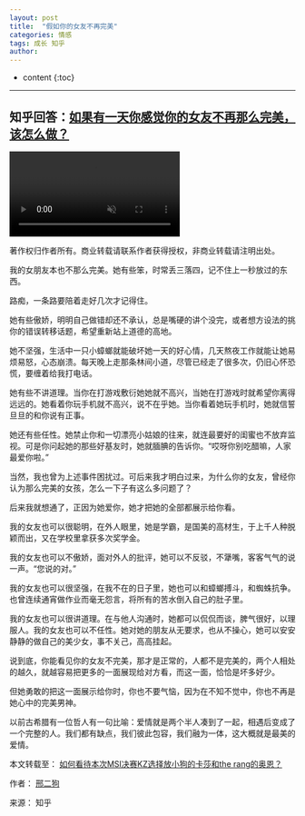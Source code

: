 ```yaml
---
layout: post
title:  "假如你的女友不再完美"
categories: 情感
tags: 成长 知乎
author: 
---
```


* content
{:toc}
---
## 知乎回答：[如果有一天你感觉你的女友不再那么完美，该怎么做？](https://www.zhihu.com/question/298645716/answer/517170238)

<video src="http://newbluesky.top/video/sd.mp4" autoplay controls preload loop muted width="300px"></video>

著作权归作者所有。商业转载请联系作者获得授权，非商业转载请注明出处。

我的女朋友本也不那么完美。她有些笨，时常丢三落四，记不住上一秒放过的东西。

路痴，一条路要陪着走好几次才记得住。

她有些傲娇，明明自己做错却还不承认，总是嘴硬的讲个没完，或者想方设法的挑你的错误转移话题，希望重新站上道德的高地。

她不坚强，生活中一只小蟑螂就能破坏她一天的好心情，几天熬夜工作就能让她易烦易怒，心态崩溃。每天晚上走那条林间小道，尽管已经走了很多次，仍旧心怀恐慌，要缠着给我打电话。

她有些不讲道理。当你在打游戏敷衍她她就不高兴，当她在打游戏时就希望你离得远远的。她看着你玩手机就不高兴，说不在乎她。当你看着她玩手机时，她就信誓旦旦的和你说有正事。

她还有些任性。她禁止你和一切漂亮小姑娘的往来，就连最要好的闺蜜也不放弃监视。可是你问起她的那些好基友时，她就腼腆的告诉你。“哎呀你别吃醋嘛，人家最爱你啦。”

当然，我也曾为上述事件困扰过。可后来我才明白过来，为什么你的女友，曾经你认为那么完美的女孩，怎么一下子有这么多问题了？

后来我就想通了，正因为她爱你，她才把她的全部都展示给你看。

我的女友也可以很聪明，在外人眼里，她是学霸，是国美的高材生，于上千人种脱颖而出，又在学校里拿获多次奖学金。

我的女友也可以不傲娇，面对外人的批评，她可以不反驳，不犟嘴，客客气气的说一声。“您说的对。”

我的女友也可以很坚强，在我不在的日子里，她也可以和蟑螂搏斗，和蜘蛛抗争。也曾连续通宵做作业而毫无怨言，将所有的苦水倒入自己的肚子里。

我的女友也可以很讲道理。在与他人沟通时，她都可以侃侃而谈，脾气很好，以理服人。我的女友也可以不任性。她对她的朋友从无要求，也从不操心，她可以安安静静的做自己的美少女，事不关己，高高挂起。

说到底，你能看见你的女友不完美，那才是正常的，人都不是完美的，两个人相处的越久，就越容易把更多的一面展现给对方看，而这一面，恰恰是坏多好少。

但她勇敢的把这一面展示给你时，你也不要气恼，因为在不知不觉中，你也不再是她心中的完美男神。

以前古希腊有一位哲人有一句比喻：爱情就是两个半人凑到了一起，相遇后变成了一个完整的人。我们都有缺点，我们彼此包容，我们融为一体，这大概就是最美的爱情。

本文转载至：	[如何看待本次MSI决赛KZ选择放小狗的卡莎和the rang的奥恩？](https://www.zhihu.com/question/298645716/answer/517170238)

作者：	[邢二狗](http://www.zhihu.com/people/xing-luo-ke-5)

来源：   知乎